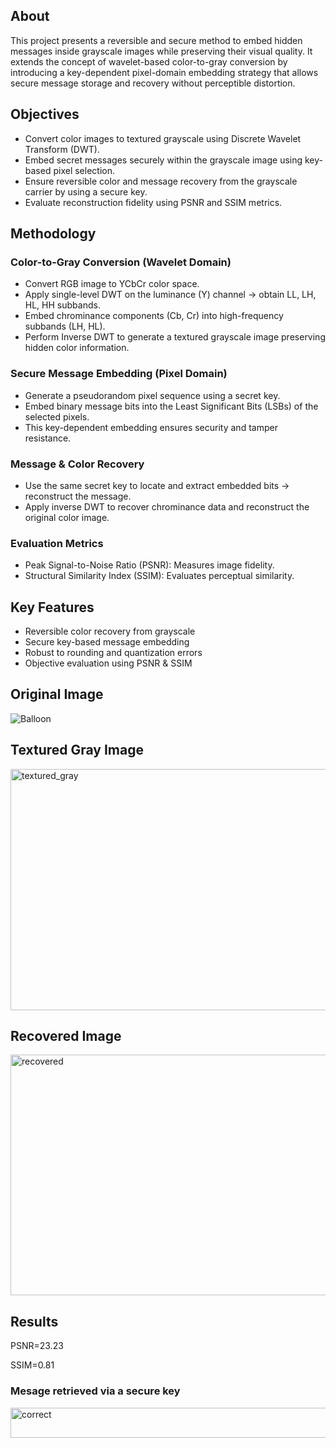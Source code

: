 ## About
This project presents a reversible and secure method to embed hidden messages inside grayscale images while preserving their visual quality.
It extends the concept of wavelet-based color-to-gray conversion by introducing a key-dependent pixel-domain embedding strategy that allows secure message storage and recovery without perceptible distortion.

## Objectives
- Convert color images to textured grayscale using Discrete Wavelet Transform (DWT).
- Embed secret messages securely within the grayscale image using key-based pixel selection.
- Ensure reversible color and message recovery from the grayscale carrier by using a secure key.
- Evaluate reconstruction fidelity using PSNR and SSIM metrics.

## Methodology
### Color-to-Gray Conversion (Wavelet Domain)
- Convert RGB image to YCbCr color space.
- Apply single-level DWT on the luminance (Y) channel → obtain LL, LH, HL, HH subbands.
- Embed chrominance components (Cb, Cr) into high-frequency subbands (LH, HL).
- Perform Inverse DWT to generate a textured grayscale image preserving hidden color information.

### Secure Message Embedding (Pixel Domain)
- Generate a pseudorandom pixel sequence using a secret key.
- Embed binary message bits into the Least Significant Bits (LSBs) of the selected pixels.
- This key-dependent embedding ensures security and tamper resistance.

### Message & Color Recovery
- Use the same secret key to locate and extract embedded bits → reconstruct the message.
- Apply inverse DWT to recover chrominance data and reconstruct the original color image.

### Evaluation Metrics
- Peak Signal-to-Noise Ratio (PSNR): Measures image fidelity.
- Structural Similarity Index (SSIM): Evaluates perceptual similarity.

## Key Features
- Reversible color recovery from grayscale
- Secure key-based message embedding
- Robust to rounding and quantization errors
- Objective evaluation using PSNR & SSIM

## Original Image
![Balloon](https://github.com/user-attachments/assets/93ef284a-ad10-48da-a0c2-790fb52cd7ea)

## Textured Gray Image
<img width="603" height="386" alt="textured_gray" src="https://github.com/user-attachments/assets/979210db-d430-493f-8e26-a8d1aa5d6f42" />

## Recovered Image
<img width="595" height="385" alt="recovered" src="https://github.com/user-attachments/assets/ae705a1f-8a81-4ead-8f90-33d3161afd44" />

## Results
PSNR=23.23

SSIM=0.81
### Mesage retrieved via a secure key
<img width="541" height="48" alt="correct" src="https://github.com/user-attachments/assets/4f872b87-1301-44a4-bdaf-bebd4ac879f1" />
